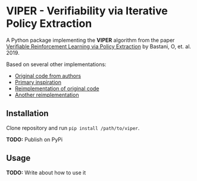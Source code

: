 # VIPER - Verifiability via Iterative Policy Extraction

A Python package implementing the **VIPER** algorithm from the paper
[Verifiable Reinforcement Learning via Policy Extraction][1] by Bastani, O,
et. al. 2019.

Based on several other implementations:
- [Original code from authors][2]
- [Primary inspiration][3]
- [Reimplementation of original code][4]
- [Another reimplementation][5]


## Installation

Clone repository and run `pip install /path/to/viper`.

**TODO:** Publish on PyPi

## Usage

**TODO:** Write about how to use it


[1]: https://arxiv.org/abs/1805.08328
[2]: https://github.com/obastani/viper/
[3]: https://github.com/Safe-RL-Team/viper-verifiable-rl-impl/
[4]: https://github.com/gauthsvenkat/interpretable-decision-trees
[5]: https://github.com/OttoKaaij/ViperInterpretability
